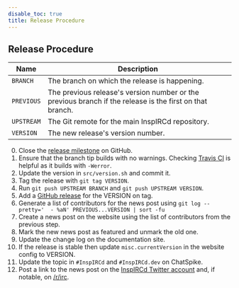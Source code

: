 ```yaml
---
disable_toc: true
title: Release Procedure
---
```


## Release Procedure

Name       | Description
---------- | -------
`BRANCH`   | The branch on which the release is happening.
`PREVIOUS` | The previous release's version number or the previous branch if the release is the first on that branch.
`UPSTREAM` | The Git remote for the main InspIRCd repository.
`VERSION`  | The new release's version number.

0. Close the [release milestone](https://github.com/inspircd/inspircd/milestones) on GitHub.
1. Ensure that the branch tip builds with no warnings. Checking [Travis CI](https://travis-ci.com/inspircd/inspircd) is helpful as it builds with `-Werror`.
2. Update the version in `src/version.sh` and commit it.
3. Tag the release with `git tag VERSION`.
4. Run `git push UPSTREAM BRANCH` and `git push UPSTREAM VERSION`.
5. Add a [GitHub release](https://github.com/inspircd/inspircd/tags) for the VERSION on tag.
6. Generate a list of contributors for the news post using `git log --pretty='  - %aN' PREVIOUS...VERSION | sort -fu`
7. Create a news post on the website using the list of contributors from the previous step.
8. Mark the new news post as featured and unmark the old one.
9. Update the change log on the documentation site.
10. If the release is stable then update `misc.currentVersion` in the website config to VERSION.
11. Update the topic in `#InspIRCd` and `#InspIRCd.dev` on ChatSpike.
12. Post a link to the news post on the [InspIRCd Twitter account](https://twitter.com/InspIRCdTeam) and, if notable, on [/r/irc](https://old.reddit.com/r/irc/).
